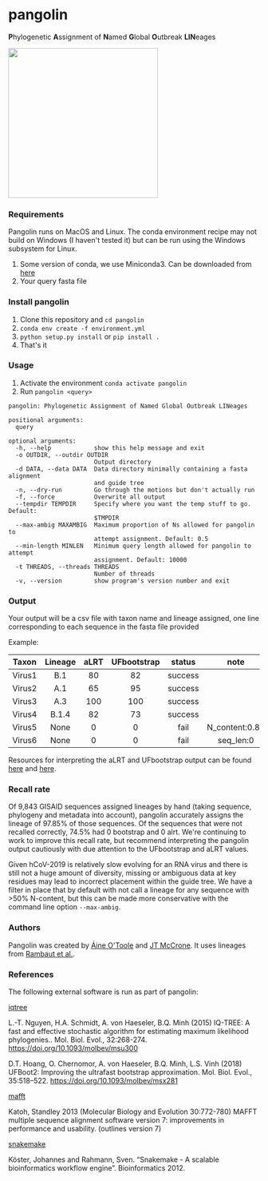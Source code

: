 # pangolin

**P**hylogenetic **A**ssignment of **N**amed **G**lobal **O**utbreak **LIN**eages

<img src="https://github.com/hCoV-2019/pangolin/blob/master/docs/logo.png" width="300">

### Requirements

Pangolin runs on MacOS and Linux. The conda environment recipe may not build on Windows (I haven't tested it) but can be run using the Windows subsystem for Linux.

1. Some version of conda, we use Miniconda3. Can be downloaded from [here](https://docs.conda.io/en/latest/miniconda.html)
2. Your query fasta file

### Install pangolin

1. Clone this repository and ``cd pangolin``
2. ``conda env create -f environment.yml``
3. ``python setup.py install`` or ``pip install .``
4. That's it

### Usage

1. Activate the environment ``conda activate pangolin``
2. Run ``pangolin <query>``

```
pangolin: Phylogenetic Assignment of Named Global Outbreak LINeages

positional arguments:
  query

optional arguments:
  -h, --help            show this help message and exit
  -o OUTDIR, --outdir OUTDIR
                        Output directory
  -d DATA, --data DATA  Data directory minimally containing a fasta alignment
                        and guide tree
  -n, --dry-run         Go through the motions but don't actually run
  -f, --force           Overwrite all output
  --tempdir TEMPDIR     Specify where you want the temp stuff to go. Default:
                        $TMPDIR
  --max-ambig MAXAMBIG  Maximum proportion of Ns allowed for pangolin to
                        attempt assignment. Default: 0.5
  --min-length MINLEN   Minimum query length allowed for pangolin to attempt
                        assignment. Default: 10000
  -t THREADS, --threads THREADS
                        Number of threads
  -v, --version         show program's version number and exit
  ```

### Output

Your output will be a csv file with taxon name and lineage assigned, one line corresponding to each sequence in the fasta file provided

Example:

| Taxon       | Lineage   | aLRT | UFbootstrap | status | note |
| ----------- |:---------:|:----------:|:----------:| :----------:| :----------:|
| Virus1      |  B.1      | 80      |  82    | success    | |
| Virus2      |  A.1      |  65     | 95     | success    | | 
| Virus3      |  A.3      |  100     | 100    | success    | |
| Virus4      |  B.1.4    |  82     | 73     | success    | |
| Virus5      | None      | 0       | 0       | fail    |   N_content:0.80 |
| Virus6      | None      | 0       | 0       | fail    |   seq_len:0 |

Resources for interpreting the aLRT and UFbootstrap output can be found [here](http://www.iqtree.org/doc/Tutorial#assessing-branch-supports-with-single-branch-tests) and [here](http://www.iqtree.org/doc/Command-Reference).

### Recall rate
Of 9,843 GISAID sequences assigned lineages by hand (taking sequence, phylogeny and metadata into account), pangolin accurately assigns the lineage of 97.85% of those sequences. Of the sequences that were not recalled correctly, 74.5% had 0 bootstrap and 0 alrt. We're continuing to work to improve this recall rate, but recommend interpreting the pangolin output cautiously with due attention to the UFbootstrap and aLRT values. 

Given hCoV-2019 is relatively slow evolving for an RNA virus and there is still not a huge amount of diversity, missing or ambiguous data at key residues may lead to incorrect placement within the guide tree. We have a filter in place that by default with not call a lineage for any sequence with >50% N-content, but this can be made more conservative with the command line option `--max-ambig`.

### Authors

Pangolin was created by [Áine O'Toole](https://aineotoole.co.uk/) and [JT McCrone](https://jtmccr1.github.io/).
It uses lineages from [Rambaut et al.](https://www.biorxiv.org/content/10.1101/2020.04.17.046086v1).


### References

The following external software is run as part of pangolin:

[iqtree](http://www.iqtree.org/#download)

L.-T. Nguyen, H.A. Schmidt, A. von Haeseler, B.Q. Minh (2015) IQ-TREE: A fast and effective stochastic algorithm for estimating maximum likelihood phylogenies.. Mol. Biol. Evol., 32:268-274. https://doi.org/10.1093/molbev/msu300

D.T. Hoang, O. Chernomor, A. von Haeseler, B.Q. Minh, L.S. Vinh (2018) UFBoot2: Improving the ultrafast bootstrap approximation. Mol. Biol. Evol., 35:518–522. https://doi.org/10.1093/molbev/msx281

[mafft](https://mafft.cbrc.jp/alignment/software/)

Katoh, Standley 2013 (Molecular Biology and Evolution 30:772-780)
MAFFT multiple sequence alignment software version 7: improvements in performance and usability.
(outlines version 7)

[snakemake](https://snakemake.readthedocs.io/en/stable/index.html)

Köster, Johannes and Rahmann, Sven. “Snakemake - A scalable bioinformatics workflow engine”. Bioinformatics 2012.
